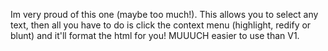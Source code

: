 Im very proud of this one (maybe too much!). This allows you to select any text, then all you have to do is click the context menu (highlight, redify or  blunt) and
it'll format the html for you! MUUUCH easier to use than V1.
